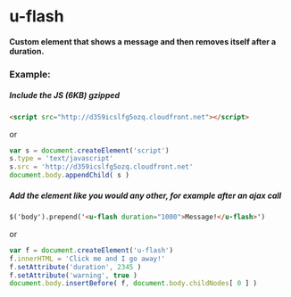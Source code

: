 # u-flash
#### Custom element that shows a message and then removes itself after a duration.

### Example:
##### Include the JS (6KB) gzipped
```html 
<script src="http://d359icslfg5ozq.cloudfront.net"></script>
```
or
```javascript
var s = document.createElement('script')
s.type = 'text/javascript'
s.src = 'http://d359icslfg5ozq.cloudfront.net'
document.body.appendChild( s )
```

##### Add the element like you would any other, for example after an ajax call
```html
$('body').prepend('<u-flash duration="1000">Message!</u-flash>')
```
or
```javascript
var f = document.createElement('u-flash')
f.innerHTML = 'Click me and I go away!'
f.setAttribute('duration', 2345 )
f.setAttribute('warning', true )
document.body.insertBefore( f, document.body.childNodes[ 0 ] )
```
